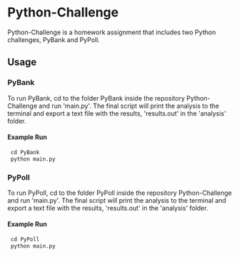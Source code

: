 # Python-Challenge

Python-Challenge is a homework assignment that includes two Python challenges, PyBank and PyPoll.

## Usage

### PyBank

To run PyBank, cd to the folder PyBank inside the repository Python-Challenge and run 'main.py'. The final script will print the analysis to the terminal and export a text file with the results, 'results.out' in the 'analysis' folder.

#### Example Run
```python
 cd PyBank
 python main.py
 ```

### PyPoll

To run PyPoll, cd to the folder PyPoll inside the repository Python-Challenge and run 'main.py'. The final script will print the analysis to the terminal and export a text file with the results, 'results.out' in the 'analysis' folder.

#### Example Run
```python
 cd PyPoll
 python main.py
 ```
 